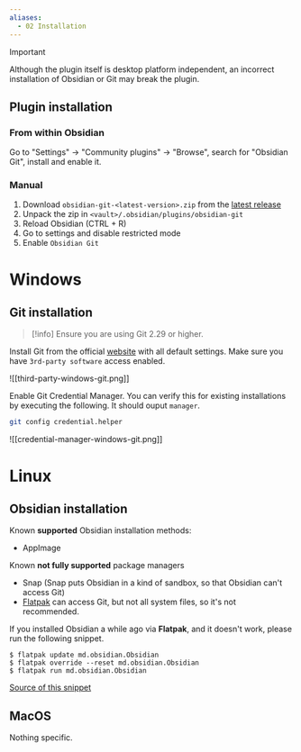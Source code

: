 ```yaml
---
aliases:
  - 02 Installation
---
```


> [!important]
> Although the plugin itself is desktop platform independent, an incorrect installation of Obsidian or Git may break the plugin.

## Plugin installation

### From within Obsidian
Go to "Settings" -> "Community plugins" -> "Browse", search for "Obsidian Git", install and enable it.

### Manual
1. Download `obsidian-git-<latest-version>.zip` from the [latest release](https://github.com/denolehov/obsidian-git/releases/latest)
2. Unpack the zip in `<vault>/.obsidian/plugins/obsidian-git`
3. Reload Obsidian (CTRL + R)
4. Go to settings and disable restricted mode
5. Enable `Obsidian Git`

# Windows

## Git installation

> [!info] 
> Ensure you are using Git 2.29 or higher. 

Install Git from the official [website](https://git-scm.com/download/win) with all default settings.
Make sure you have `3rd-party software` access enabled.

![[third-party-windows-git.png]]

Enable Git Credential Manager. You can verify this for existing installations by executing the following. It should ouput `manager`.

```bash
git config credential.helper
```

![[credential-manager-windows-git.png]]


# Linux

## Obsidian installation

Known **supported** Obsidian installation methods:
- AppImage

Known **not fully supported** package managers
- Snap (Snap puts Obsidian in a kind of sandbox, so that Obsidian can't access Git)
- [Flatpak](https://flathub.org/apps/details/md.obsidian.Obsidian) can access Git, but not all system files, so it's not recommended.

If you installed Obsidian a while ago via **Flatpak**, and it doesn't work, please run the following snippet.

```
$ flatpak update md.obsidian.Obsidian
$ flatpak override --reset md.obsidian.Obsidian
$ flatpak run md.obsidian.Obsidian
```
[Source of this snippet](https://github.com/flathub/md.obsidian.Obsidian/issues/5#issuecomment-736974662)

## MacOS

Nothing specific.